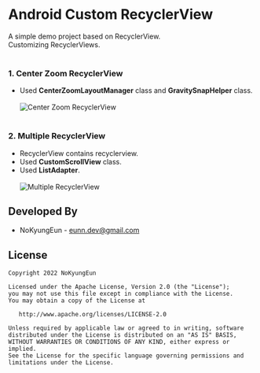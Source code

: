 # Android Custom RecyclerView

A simple demo project based on RecyclerView.<br/>
Customizing RecyclerViews.<br/><br/>

### 1. Center Zoom RecyclerView<br/>
* Used **CenterZoomLayoutManager** class and **GravitySnapHelper** class.<br/><br/>
![Center Zoom RecyclerView](https://user-images.githubusercontent.com/74607521/195031021-3f7d7394-a348-4ea3-bb21-f93b3ee5c232.gif)<br/><br/>

### 2. Multiple RecyclerView<br/>
* RecyclerView contains recyclerview.<br/>
* Used **CustomScrollView** class.<br/>
* Used **ListAdapter**. <br/><br/>
![Multiple RecyclerView](https://user-images.githubusercontent.com/74607521/195032808-96222f58-0c8e-4a07-b904-cee02d5e04b6.gif)

Developed By
------------------------------------
* NoKyungEun - <eunn.dev@gmail.com> 

License
------------------------------------
    Copyright 2022 NoKyungEun

    Licensed under the Apache License, Version 2.0 (the "License");
    you may not use this file except in compliance with the License.
    You may obtain a copy of the License at

       http://www.apache.org/licenses/LICENSE-2.0

    Unless required by applicable law or agreed to in writing, software
    distributed under the License is distributed on an "AS IS" BASIS,
    WITHOUT WARRANTIES OR CONDITIONS OF ANY KIND, either express or implied.
    See the License for the specific language governing permissions and
    limitations under the License.

